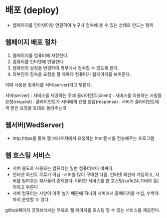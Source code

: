 # 배포 (deploy)

- 웹페이지를 인터넷이랑 연결하여 누구나 접속해 볼 수 있는 상태로 만드는 행위

## 웹페이지 배포 절차

1. 웹페이지를 컴퓨터에 저장한다.
2. 컴퓨터를 인터넷에 연결한다.
3. 컴퓨터의 설정을 변경하여 외부에서 접속할 수 있도록 한다.
4. 외부인이 접속을 요청을 할 때마다 컴퓨터가 웹페이지를 보여준다.

이때 사용된 컴퓨터를 서버(server)라고 부른다.

서버(server) : 서비스를 제공하는 주체
클라이언트(client) : 서비스를 이용하는 사람들
요청(request) : 클라이언트가 서버에게 요청
응답(response) : 서버가 클라이언트에게 받은 요청을 토대로 돌려주는것

## 웹서버(WedServer)
- http,https를 통해 웹 브라우저에서 요청하는 html문서를 전송해주는 프로그램

## 웹 호스팅 서비스
- 서버 용도로 사용되는 컴퓨터는 일반 컴퓨터보다 비싸다.
- 인터넷 회선도 무료가 아님
-서버를 많이 구매한 다음, 인터넷 회선에 가입하고, 서버를 빌려주는 회사들이
존재한다. 이러한 서비스를 웹 호스팅(cafe24,가비아 등)이라고 부른다
- 서버 컴퓨터는 사양이 아주 높기 때문에 하나의 서버에서 홈페이지를 수십,
수백개까지 운영할 수 있다.

github페이지
깃허브에서는 무료로 웹 페이지를 호스팅 할 수 있는 서비스를 제공한다.

